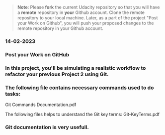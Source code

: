 >**Note**: Please **fork** the current Udacity repository so that you will have a **remote** repository in **your** Github account. Clone the remote repository to your local machine. Later, as a part of the project "Post your Work on Github", you will push your proposed changes to the remote repository in your Github account.

### 14-02-2023


### Post your Work on GitHub


### In this project, you'll be simulating a realistic workflow to refactor your previous Project 2 using Git.



### The following file contains necessary commands used to do tasks:
Git Commands Documentation.pdf

The following files helps to understand the Git key terms:
Git-KeyTerms.pdf

### Git documentation is very usefull.
